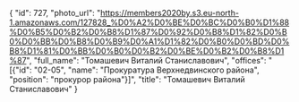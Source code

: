 {
    "id": 727,
    "photo_url": "https://members2020by.s3.eu-north-1.amazonaws.com/127828_%D0%A2%D0%BE%D0%BC%D0%B0%D1%88%D0%B5%D0%B2%D0%B8%D1%87%D0%92%D0%B8%D1%82%D0%B0%D0%BB%D0%B8%D0%B9%D0%A1%D1%82%D0%B0%D0%BD%D0%B8%D1%81%D0%BB%D0%B0%D0%B2%D0%BE%D0%B2%D0%B8%D1%87",
    "full_name": "Томашевич Виталий Станиславович",
    "offices": "[{\"id\": \"02-05\", \"name\": \"Прокуратура Верхнедвинского района\", \"position\": \"прокурор района\"}]",
    "title": "Томашевич Виталий Станиславович"
}